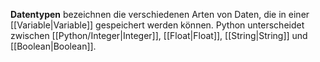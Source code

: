 **Datentypen** bezeichnen die verschiedenen Arten von Daten, die in einer [[Variable|Variable]] gespeichert werden können. Python unterscheidet zwischen [[Python/Integer|Integer]], [[Float|Float]], [[String|String]] und [[Boolean|Boolean]].